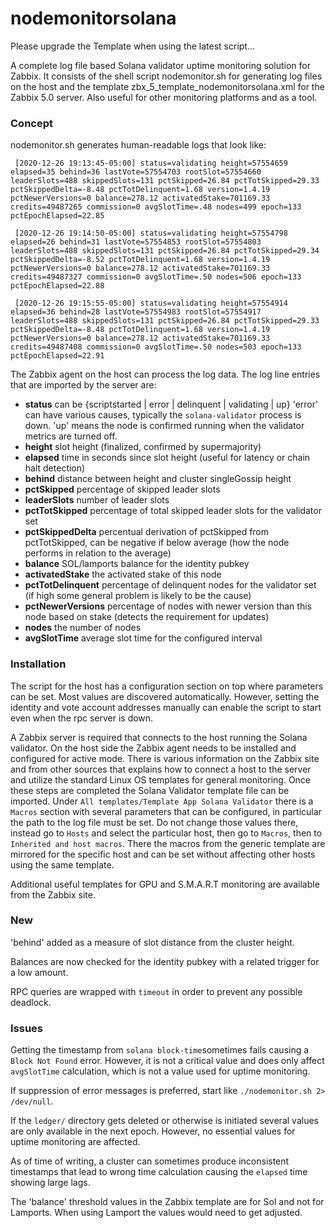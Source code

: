 # nodemonitorsolana

Please upgrade the Template when using the latest script...

A complete log file based Solana validator uptime monitoring solution for Zabbix. It consists of the shell script nodemonitor.sh for generating log files on the host and the template zbx_5_template_nodemonitorsolana.xml for the Zabbix 5.0 server. Also useful for other monitoring platforms and as a tool.

### Concept

nodemonitor.sh generates human-readable logs that look like:

`
[2020-12-26 19:13:45-05:00] status=validating height=57554659 elapsed=35 behind=36 lastVote=57554703 rootSlot=57554660 leaderSlots=488 skippedSlots=131 pctSkipped=26.84 pctTotSkipped=29.33 pctSkippedDelta=-8.48 pctTotDelinquent=1.68 version=1.4.19 pctNewerVersions=0 balance=278.12 activatedStake=701169.33 credits=49487265 commission=0 avgSlotTime=.48 nodes=499 epoch=133 pctEpochElapsed=22.85`
 
`
[2020-12-26 19:14:50-05:00] status=validating height=57554798 elapsed=26 behind=31 lastVote=57554853 rootSlot=57554803 leaderSlots=488 skippedSlots=131 pctSkipped=26.84 pctTotSkipped=29.34 pctSkippedDelta=-8.52 pctTotDelinquent=1.68 version=1.4.19 pctNewerVersions=0 balance=278.12 activatedStake=701169.33 credits=49487327 commission=0 avgSlotTime=.50 nodes=506 epoch=133 pctEpochElapsed=22.88`
 
`
[2020-12-26 19:15:55-05:00] status=validating height=57554914 elapsed=36 behind=28 lastVote=57554983 rootSlot=57554917 leaderSlots=488 skippedSlots=131 pctSkipped=26.84 pctTotSkipped=29.33 pctSkippedDelta=-8.48 pctTotDelinquent=1.68 version=1.4.19 pctNewerVersions=0 balance=278.12 activatedStake=701169.33 credits=49487408 commission=0 avgSlotTime=.50 nodes=503 epoch=133 pctEpochElapsed=22.91`

The Zabbix agent on the host can process the log data. The log line entries that are imported by the server are:

* **status** can be {scriptstarted | error | delinquent | validating | up} 'error' can have various causes, typically the `solana-validator` process is down. 'up' means the node is confirmed running when the validator metrics are turned off.
* **height** slot height (finalized, confirmed by supermajority)
* **elapsed** time in seconds since slot height (useful for latency or chain halt detection)
* **behind** distance between height and cluster singleGossip height
* **pctSkipped** percentage of skipped leader slots
* **leaderSlots** number of leader slots
* **pctTotSkipped** percentage of total skipped leader slots for the validator set 
* **pctSkippedDelta** percentual derivation of pctSkipped from pctTotSkipped, can be negative if below average (how the node performs in relation to the average)
* **balance** SOL/lamports balance for the identity pubkey
* **activatedStake** the activated stake of this node
* **pctTotDelinquent** percentage of delinquent nodes for the validator set (if high some general problem is likely to be the cause)
* **pctNewerVersions** percentage of nodes with newer version than this node based on stake (detects the requirement for updates)
* **nodes** the number of nodes
* **avgSlotTime** average slot time for the configured interval

### Installation

The script for the host has a configuration section on top where parameters can be set. Most values are discovered automatically. However, setting the identity and vote account addresses manually can enable the script to start even when the rpc server is down.

A Zabbix server is required that connects to the host running the Solana validator. On the host side the Zabbix agent needs to be installed and configured for active mode. There is various information on the Zabbix site and from other sources that explains how to connect a host to the server and utilize the standard Linux OS templates for general monitoring. Once these steps are completed the Solana Validator template file can be imported. Under `All templates/Template App Solana Validator` there is a `Macros` section with several parameters that can be configured, in particular the path to the log file must be set. Do not change those values there, instead go to `Hosts` and select the particular host, then go to `Macros`, then to `Inherited and host macros`. There the macros from the generic template are mirrored for the specific host and can be set without affecting other hosts using the same template.

Additional useful templates for GPU and S.M.A.R.T monitoring are available from the Zabbix site.

### New

'behind' added as a measure of slot distance from the cluster height.

Balances are now checked for the identity pubkey with a related trigger for a low amount.

RPC queries are wrapped with `timeout` in order to prevent any possible deadlock.

### Issues

Getting the timestamp from `solana block-time`sometimes fails causing a `Block Not Found` error. However, it is not a critical value and does only affect `avgSlotTime` calculation, which is not a value used for uptime monitoring.

If suppression of error messages is preferred, start like `./nodemonitor.sh 2> /dev/null`.

If the `ledger/` directory gets deleted or otherwise is initiated several values are only available in the next epoch. However, no essential values for uptime monitoring are affected.

As of time of writing, a cluster can sometimes produce inconsistent timestamps that lead to wrong time calculation causing the `elapsed` time showing large lags.

The 'balance' threshold values in the Zabbix template are for Sol and not for Lamports. When using Lamport the values would need to get adjusted.
